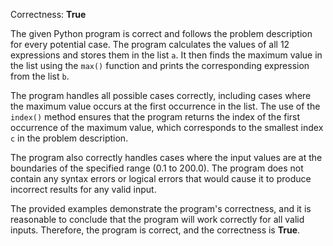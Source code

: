 Correctness: **True**

The given Python program is correct and follows the problem description for every potential case. The program calculates the values of all 12 expressions and stores them in the list `a`. It then finds the maximum value in the list using the `max()` function and prints the corresponding expression from the list `b`.

The program handles all possible cases correctly, including cases where the maximum value occurs at the first occurrence in the list. The use of the `index()` method ensures that the program returns the index of the first occurrence of the maximum value, which corresponds to the smallest index `c` in the problem description.

The program also correctly handles cases where the input values are at the boundaries of the specified range (0.1 to 200.0). The program does not contain any syntax errors or logical errors that would cause it to produce incorrect results for any valid input.

The provided examples demonstrate the program's correctness, and it is reasonable to conclude that the program will work correctly for all valid inputs. Therefore, the program is correct, and the correctness is **True**.